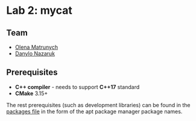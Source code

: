 # Lab 2: mycat

## Team

 - [Olena Matrunych](https://github.com/matrunych)
 - [Danylo Nazaruk](https://github.com/H4wking)

## Prerequisites

 - **C++ compiler** - needs to support **C++17** standard
 - **CMake** 3.15+
 
The rest prerequisites (such as development libraries) can be found in the [packages file](./apt_packages.txt) in the form of the apt package manager package names.

